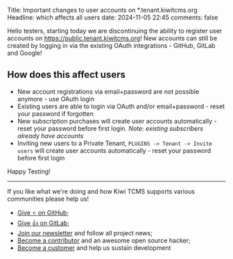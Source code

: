Title: Important changes to user accounts on *.tenant.kiwitcms.org
Headline: which affects all users
date: 2024-11-05 22:45
comments: false

Hello testers,
starting today we are discontinuing the ability to register user
accounts on <https://public.tenant.kiwitcms.org>! New accounts can still
be created by logging in via the existing OAuth integrations - GitHub, GitLab and Google!

How does this affect users
--------------------------

* New account registrations via email+password are not possible anymore - use OAuth login
* Existing users are able to login via OAuth and/or email+password - reset your password
  if forgotten
* New subscription purchases will create user accounts automatically -
  reset your password before first login.
  *Note: existing subscribers already have accounts*
* Inviting new users to a Private Tenant, `PLUGINS -> Tenant -> Invite users`
  will create user accounts automatically - reset your password before first login


Happy Testing!

---

If you like what we're doing and how Kiwi TCMS supports various communities
please help us!

- [Give ⭐ on GitHub](https://github.com/kiwitcms/Kiwi/stargazers);
- [Give 👍 on GitLab](https://gitlab.com/gitlab-org/gitlab/-/issues/334558);
- [Join our newsletter](https://kiwitcms.us17.list-manage.com/subscribe/post?u=9b57a21155a3b7c655ae8f922&id=c970a37581)
  and follow all project news;
- [Become a contributor](https://kiwitcms.readthedocs.io/en/latest/contribution.html) and an awesome open source hacker;
- [Become a customer](/#subscriptions) and help us sustain development
